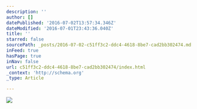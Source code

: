 ```yaml
---
description: ''
author: []
datePublished: '2016-07-02T13:57:34.346Z'
dateModified: '2016-07-01T23:43:36.040Z'
title: ''
starred: false
sourcePath: _posts/2016-07-02-c51ff3c2-ddc4-4618-8be7-cad2bb302474.md
inFeed: true
hasPage: true
inNav: false
url: c51ff3c2-ddc4-4618-8be7-cad2bb302474/index.html
_context: 'http://schema.org'
_type: Article

---
```

![](https://the-grid-user-content.s3-us-west-2.amazonaws.com/c5ad0f9b-9d6b-470a-b52a-70a54416b3aa.jpg)